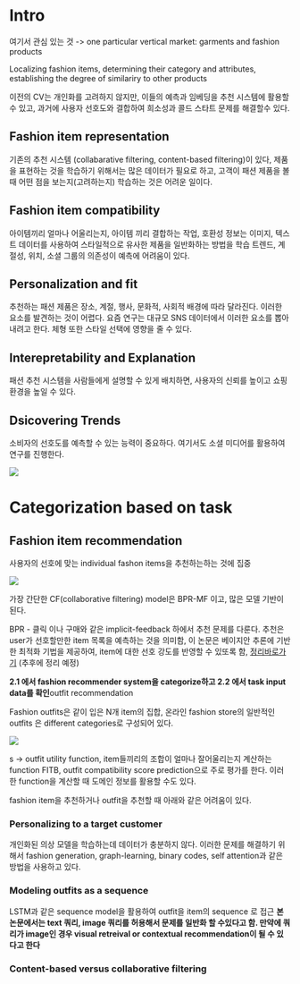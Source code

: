 
# Intro
여기서 관심 있는 것 -> one particular vertical market: garments and fashion products

Localizing fashion items, determining their category and attributes, establishing the degree of similariry to other products 

이전의 CV는 개인화를 고려하지 않지만, 이들의 예측과 임베딩을 추천 시스템에 활용할 수 있고, 과거에 사용자 선호도와 결합하여 희소성과 콜드 스타트 문제를 해결할수 있다.

## Fashion item representation

기존의 추천 시스템 (collabarative filtering, content-based filtering)이 있다, 제품을 표현하는 것을 학습하기 위해서는 많은 데이터가 필요로 하고, 고객이 패션 제품을 볼 때 어떤 점을 보는지(고려하는지) 학습하는 것은 어려운 일이다.

## Fashion item compatibility

아이템끼리 얼마나 어울리는지, 아이템 끼리 결합하는 작업, 
호환성 정보는 이미지, 텍스트 데이터를 사용하여 스타일적으로 유사한 제품을 일반화하는 방법을 학습
트렌드, 계절성, 위치, 소셜 그룹의 의존성이 예측에 어려움이 있다.

## Personalization and fit

추천하는 패션 제품은 장소, 계절, 행사, 문화적, 사회적 배경에 따라 달라진다. 이러한 요소를 발견하는 것이 어렵다. 요즘 연구는 대규모 SNS 데이터에서 이러한 요소를 뽑아내려고 한다. 
체형 또한 스타일 선택에 영향을 줄 수 있다. 

## Interepretability and Explanation

패션 추천 시스템을 사람들에게 설명할 수 있게 배치하면, 사용자의 신뢰를 높이고 쇼핑 환경을 높일 수 있다.

## Dsicovering Trends 

소비자의 선호도를 예측할 수 있는 능력이 중요하다. 여기서도 소셜 미디어를 활용하여 연구를 진행한다. 



![](https://i.imgur.com/JVGg6hP.png)

# Categorization based on task

## Fashion item recommendation

사용자의 선호에 맞는 individual fashon items을 추천하는하는 것에 집중

![](https://i.imgur.com/wE59frv.png)

가장 간단한 CF(collaborative filtering) model은 BPR-MF 이고, 많은 모델 기반이 된다.

BPR - 클릭 이나 구매와 같은 implicit-feedback 하에서 추천 문제를 다룬다. 추천은 user가 선호할만한 item 목록을 예측하는 것을 의미함, 이 논문은 베이지안 추론에 기반한 최적화 기법을 제공하여, item에 대한 선호 강도를 반영할 수 있또록 함,  [정리바로가기](https://leehyejin91.github.io/post-bpr/) (추후에 정리 예정)

**2.1 에서 fashion recommender system을 categorize하고 
2.2 에서 task input data를 확인**outfit recommendation

Fashion outfits은 같이 입은 N개 item의 집합,
온라인 fashion store의 일반적인 outfits 은 different categories로 구성되어 있다.

![](https://i.imgur.com/mJ7eeIg.png)

s -> outfit utility function, item들끼리의 조합이 얼마나 잘어울리는지 계산하는 function
FITB, outfit compatibility score prediction으로 주로 평가를 한다.
이러한 function을 계산할 때 도메인 정보를 활용할 수도 있다. 

fashion item을 추천하거나 outfit을 추천할 때 아래와 같은 어려움이 있다.

### Personalizing to a target customer

개인화된 의상 모델을 학습하는데 데이터가 충분하지 않다.
이러한 문제를 해결하기 위해서 fashion generation, graph-learning, binary codes, self attention과 같은 방법을 사용하고 있다.

### Modeling outfits as a sequence

LSTM과 같은 sequence model을 활용하여 outfit을 item의 sequence 로 접근
**본 논문에서는 text 쿼리, image 쿼리를 허용해서 문제를 일반화 할 수있다고 함.
만약에 쿼리가 image인 경우 visual retreival or contextual recommendation이 될 수 있다고 한다**

### Content-based versus collaborative filtering

